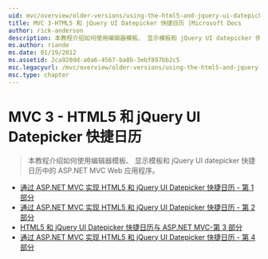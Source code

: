 ```yaml
---
uid: mvc/overview/older-versions/using-the-html5-and-jquery-ui-datepicker-popup-calendar-with-aspnet-mvc/index
title: MVC 3-HTML5 和 jQuery UI Datepicker 快捷日历 |Microsoft Docs
author: rick-anderson
description: 本教程介绍如何使用编辑器模板、 显示模板和 jQuery UI datepicker 快捷日历中的 ASP.NET MVC Web 应用程序。
ms.author: riande
ms.date: 01/19/2012
ms.assetid: 2ca920dd-a0a6-4567-ba8b-3ebf897bb2c5
msc.legacyurl: /mvc/overview/older-versions/using-the-html5-and-jquery-ui-datepicker-popup-calendar-with-aspnet-mvc
msc.type: chapter
---
```

<a name="mvc-3---the-html5-and-jquery-ui-datepicker-popup-calendar"></a>MVC 3 - HTML5 和 jQuery UI Datepicker 快捷日历
====================
> 本教程介绍如何使用编辑器模板、 显示模板和 jQuery UI datepicker 快捷日历中的 ASP.NET MVC Web 应用程序。


- [通过 ASP.NET MVC 实现 HTML5 和 jQuery UI Datepicker 快捷日历 - 第 1 部分](using-the-html5-and-jquery-ui-datepicker-popup-calendar-with-aspnet-mvc-part-1.md)
- [通过 ASP.NET MVC 实现 HTML5 和 jQuery UI Datepicker 快捷日历 - 第 2 部分](using-the-html5-and-jquery-ui-datepicker-popup-calendar-with-aspnet-mvc-part-2.md)
- [HTML5 和 jQuery UI Datepicker 快捷日历与 ASP.NET MVC-第 3 部分](using-the-html5-and-jquery-ui-datepicker-popup-calendar-with-aspnet-mvc-part-3.md)
- [通过 ASP.NET MVC 实现 HTML5 和 jQuery UI Datepicker 快捷日历 - 第 4 部分](using-the-html5-and-jquery-ui-datepicker-popup-calendar-with-aspnet-mvc-part-4.md)
